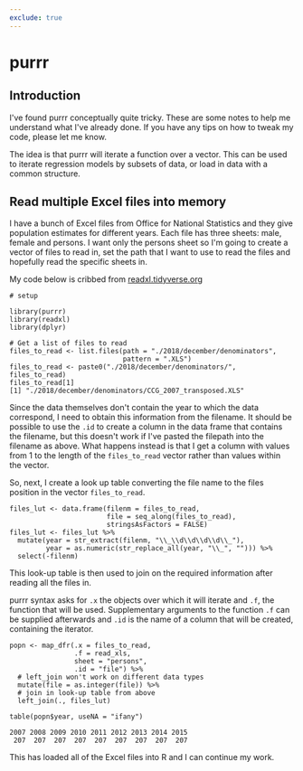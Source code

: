```yaml
---
exclude: true
---
```




# purrr

## Introduction

I've found purrr conceptually quite tricky. 
These are some notes to help me understand what I've already done. 
If you have any tips on how to tweak my code, please let me know. 

The idea is that purrr will iterate a function over a vector.
This can be used to iterate regression models by subsets of data, or load in data with a common structure. 

## Read multiple Excel files into memory

I have a bunch of Excel files from Office for National Statistics and they give population estimates for different years. 
Each file has three sheets: male, female and persons. 
I want only the persons sheet so I'm going to create a vector of files to read in, set the path that I want to use to read the files and hopefully read the specific sheets in.

My code below is cribbed from [readxl.tidyverse.org](http://readxl.tidyverse.org/articles/articles/readxl-workflows.html#concatenate-worksheets-into-one-data-frame)

```
# setup

library(purrr)
library(readxl)
library(dplyr)

# Get a list of files to read
files_to_read <- list.files(path = "./2018/december/denominators", 
                            pattern = ".XLS")
files_to_read <- paste0("./2018/december/denominators/", files_to_read)
files_to_read[1]
[1] "./2018/december/denominators/CCG_2007_transposed.XLS"

```

Since the data themselves don't contain the year to which the data correspond, I need to obtain this information from the filename. 
It should be possible to use the `.id` to create a column in the data frame that contains the filename, but this doesn't work if I've pasted the filepath into the filename as above. 
What happens instead is that I get a column with values from 1 to the length of the `files_to_read` vector rather than values within the vector. 

So, next, I create a look up table converting the file name to the files position in the vector `files_to_read`. 

```
files_lut <- data.frame(filenm = files_to_read, 
                        file = seq_along(files_to_read), 
                        stringsAsFactors = FALSE)
files_lut <- files_lut %>% 
  mutate(year = str_extract(filenm, "\\_\\d\\d\\d\\d\\_"), 
         year = as.numeric(str_replace_all(year, "\\_", ""))) %>% 
  select(-filenm)
```

This look-up table is then used to join on the required information after reading all the files in. 

purrr syntax asks for `.x` the objects over which it will iterate and `.f`, the function that will be used. 
Supplementary arguments to the function `.f`  can be supplied afterwards and `.id` is the name of a column that will be created, containing the iterator. 

```
popn <- map_dfr(.x = files_to_read, 
                .f = read_xls, 
                sheet = "persons", 
                .id = "file") %>% 
  # left_join won't work on different data types
  mutate(file = as.integer(file)) %>% 
  # join in look-up table from above
  left_join(., files_lut)

table(popn$year, useNA = "ifany")

2007 2008 2009 2010 2011 2012 2013 2014 2015 
 207  207  207  207  207  207  207  207  207 
```

This has loaded all of the Excel files into R and I can continue my work. 
